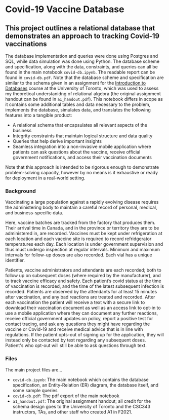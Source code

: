 # Covid-19 Vaccine Database

## This project outlines a relational database that demonstrates an approach to tracking Covid-19 vaccinations

The database implementation and queries were done using Postgres and SQL, while data simulation was done using Python. The database scheme and specification, along with the data, constraints, and queries can all be found in the main notebook `covid-db.ipynb`. The readable report can be found in `covid-db.pdf`. Note that the database scheme and specification are similar to the schema given in an assignment for the [Introduction to Databases](https://artsci.calendar.utoronto.ca/course/csc343h1) course at the University of Toronto, which was used to assess my theoretical understanidng of relational algebra (the original assignment handout can be found in `a1_handout.pdf`). This notebook differs in scope as it contains some additional tables and data necessary to the problem, implements the database, simulates data, and translates the following features into a tangible product:
- A relational schema that encapsulates all relevant aspects of the business
- Integrity constraints that maintain logical structure and data quality
- Queries that help derive important insights
- Seamless integration into a non-invasive mobile application where patients can ask questions about the vaccine, receive official government notifications, and access their vaccination documents

Note that this approach is intended to be rigorous enough to demonstrate problem-solving capacity, however by no means is it exhaustive or ready for deployment in a real-world setting.

### Background
Vaccinating a large population against a rapidly evolving disease requires the administering body to maintain a careful record of personal, medical, and business-specific data.

Here, vaccine batches are tracked from the factory that produces them. Their arrival time in Canada, and in the province or territory they are to be administered in, are recorded. Vaccines must be kept under refrigeration at each location and each vaccine site is required to record refridgerator temperatures each day. Each location is under government supervision and thus must undergo inspection at regular intervals. Minimum and maximum intervals for follow-up doses are also recorded. Each vial has a unique identifier.

Patients, vaccine administrators and attendants are each recorded; both to follow up on subsequent doses (where required by the manufacturer), and to track vaccine efficacy and safety. Each patient’s covid status at the time of vaccination is recorded, and the time of the latest subsequent infection is recorded. Patients are observed by the attendants for at least 15 minutes after vaccination, and any bad reactions are treated and recorded. After each vaccination the patient will receive a text with a secure link to download their vaccination document as well as an access link to opt-in to use a mobile application where they can document any further reactions, receive official government updates on policy, report a positive test for contact tracing, and ask any questions they might have regarding the vaccine or Covid-19 and receive medical advice that is in line with regulations. If the patient opts-out of signing up for the application, they will instead only be contacted by text regarding any subsequent doses. Patient's who opt-out will still be able to ask questions through text.

### Files
The main project files are...
- `covid-db.ipynb`: The main notebook which contains the database specification, an Entity-Relation (ER) diagram, the database itself, and some sample queries
- `covid-db.pdf`: The pdf export of the main notebook
- `a1_handout.pdf`: The original assignment handout; all credit for the schema design goes to the University of Toronto and the CSC343 instructors, TAs, and other staff who created A1 in F2021.
